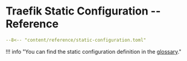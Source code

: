 # Traefik Static Configuration -- Reference

```yaml
--8<-- "content/reference/static-configuration.toml"
```

!!! info "You can find the static configuration definition in the [glossary](../../glossary/#static-traefik-configuration)."
